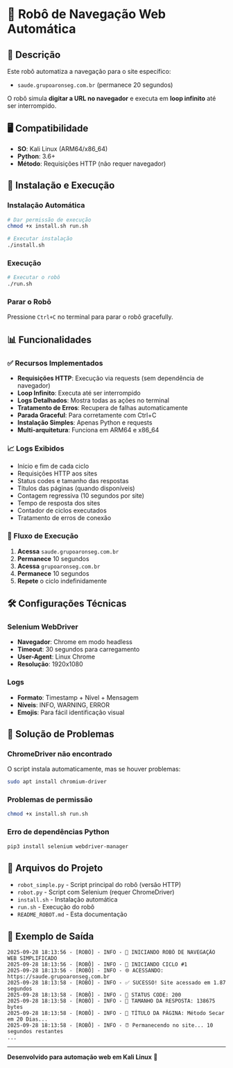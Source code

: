 # 🤖 Robô de Navegação Web Automática

## 📝 Descrição
Este robô automatiza a navegação para o site específico:
- `saude.grupoaronseg.com.br` (permanece 20 segundos)

O robô simula **digitar a URL no navegador** e executa em **loop infinito** até ser interrompido.

## 🖥️ Compatibilidade
- **SO**: Kali Linux (ARM64/x86_64)
- **Python**: 3.6+
- **Método**: Requisições HTTP (não requer navegador)

## 🚀 Instalação e Execução

### Instalação Automática
```bash
# Dar permissão de execução
chmod +x install.sh run.sh

# Executar instalação
./install.sh
```

### Execução
```bash
# Executar o robô
./run.sh
```

### Parar o Robô
Pressione `Ctrl+C` no terminal para parar o robô gracefully.

## 📊 Funcionalidades

### ✅ Recursos Implementados
- **Requisições HTTP**: Execução via requests (sem dependência de navegador)
- **Loop Infinito**: Executa até ser interrompido
- **Logs Detalhados**: Mostra todas as ações no terminal
- **Tratamento de Erros**: Recupera de falhas automaticamente
- **Parada Graceful**: Para corretamente com Ctrl+C
- **Instalação Simples**: Apenas Python e requests
- **Multi-arquitetura**: Funciona em ARM64 e x86_64

### 📈 Logs Exibidos
- Início e fim de cada ciclo
- Requisições HTTP aos sites
- Status codes e tamanho das respostas
- Títulos das páginas (quando disponíveis)
- Contagem regressiva (10 segundos por site)
- Tempo de resposta dos sites
- Contador de ciclos executados
- Tratamento de erros de conexão

### 🔄 Fluxo de Execução
1. **Acessa** `saude.grupoaronseg.com.br`
2. **Permanece** 10 segundos
3. **Acessa** `grupoaronseg.com.br`
4. **Permanece** 10 segundos
5. **Repete** o ciclo indefinidamente

## 🛠️ Configurações Técnicas

### Selenium WebDriver
- **Navegador**: Chrome em modo headless
- **Timeout**: 30 segundos para carregamento
- **User-Agent**: Linux Chrome
- **Resolução**: 1920x1080

### Logs
- **Formato**: Timestamp + Nível + Mensagem
- **Níveis**: INFO, WARNING, ERROR
- **Emojis**: Para fácil identificação visual

## 🚨 Solução de Problemas

### ChromeDriver não encontrado
O script instala automaticamente, mas se houver problemas:
```bash
sudo apt install chromium-driver
```

### Problemas de permissão
```bash
chmod +x install.sh run.sh
```

### Erro de dependências Python
```bash
pip3 install selenium webdriver-manager
```

## 📄 Arquivos do Projeto
- `robot_simple.py` - Script principal do robô (versão HTTP)
- `robot.py` - Script com Selenium (requer ChromeDriver)
- `install.sh` - Instalação automática
- `run.sh` - Execução do robô
- `README_ROBOT.md` - Esta documentação

## 🔧 Exemplo de Saída
```
2025-09-28 18:13:56 - [ROBÔ] - INFO - 🤖 INICIANDO ROBÔ DE NAVEGAÇÃO WEB SIMPLIFICADO
2025-09-28 18:13:56 - [ROBÔ] - INFO - 🔄 INICIANDO CICLO #1
2025-09-28 18:13:56 - [ROBÔ] - INFO - 🌐 ACESSANDO: https://saude.grupoaronseg.com.br
2025-09-28 18:13:58 - [ROBÔ] - INFO - ✅ SUCESSO! Site acessado em 1.87 segundos
2025-09-28 18:13:58 - [ROBÔ] - INFO - 📄 STATUS CODE: 200
2025-09-28 18:13:58 - [ROBÔ] - INFO - 📏 TAMANHO DA RESPOSTA: 138675 bytes
2025-09-28 18:13:58 - [ROBÔ] - INFO - 📄 TÍTULO DA PÁGINA: Método Secar em 20 Dias...
2025-09-28 18:13:58 - [ROBÔ] - INFO - ⏰ Permanecendo no site... 10 segundos restantes
...
```

---
**Desenvolvido para automação web em Kali Linux** 🐉